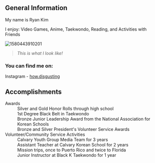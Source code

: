 ## **General Information**

My name is Ryan Kim

I enjoy: Video Games, Anime, Taekwondo, Reading, and Activities with Friends

![1580443910201](https://user-images.githubusercontent.com/85847438/121822295-58021d80-cc6c-11eb-9a3b-4b5f53b0febb.jpg)
> _This is what I look like!_

### You can find me on:
Instagram - [how.disgusting](https://www.instagram.com/how.disgusting/)

## **Accomplishments**
<dl>
  <dt>Awards</dt>
    <dd>Silver and Gold Honor Rolls through high school</dd>
    <dd>1st Degree Black Belt in Taekwondo</dd>
    <dd>Bronze Junior Leadership Award from the National Association for Korean Schools</dd>
    <dd>Bronze and Silver President's Volunteer Service Awards</dd>
  <dt>Volunteer/Community Service Activities</dt>
    <dd>Calvary Youth Group Media Team for 3 years</dd>
    <dd>Assistant Teacher at Calvary Korean School for 2 years</dd>
    <dd>Mission trips, once to Puerto Rico and twice to Florida</dd>
    <dd>Junior Instructor at Black K Taekwondo for 1 year</dd>
</dl>
